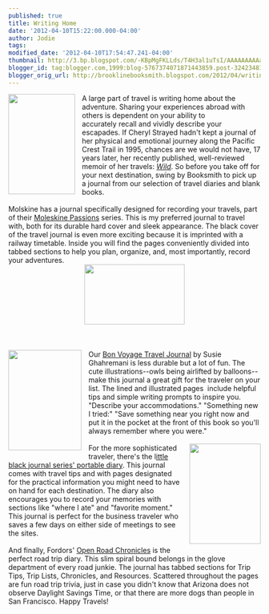 ```yaml
---
published: true
title: Writing Home
date: '2012-04-10T15:22:00.000-04:00'
author: Jodie
tags: 
modified_date: '2012-04-10T17:54:47.241-04:00'
thumbnail: http://3.bp.blogspot.com/-KBpMgFKLLds/T4H3al1uTsI/AAAAAAAAAak/0xRqquZh6gc/s72-c/Strayed_jacket_300x447.jpg
blogger_id: tag:blogger.com,1999:blog-5767374071871443859.post-324234819614662560
blogger_orig_url: http://brooklinebooksmith.blogspot.com/2012/04/writing-home.html
---
```


<div class="separator" style="clear: both; text-align: left;"><a href="http://3.bp.blogspot.com/-KBpMgFKLLds/T4H3al1uTsI/AAAAAAAAAak/0xRqquZh6gc/s1600/Strayed_jacket_300x447.jpg" imageanchor="1" style="clear: left; float: left; margin-bottom: 1em; margin-right: 1em;"><img border="0" height="200" src="http://3.bp.blogspot.com/-KBpMgFKLLds/T4H3al1uTsI/AAAAAAAAAak/0xRqquZh6gc/s200/Strayed_jacket_300x447.jpg" width="133" /></a>A large part of travel is writing home about the adventure.&nbsp;Sharing your experiences abroad with others is dependent on your ability to accurately&nbsp;recall and vividly describe your escapades.&nbsp;If Cheryl Strayed hadn't kept a journal of her physical and emotional journey along the Pacific Crest Trail in 1995, chances are we would not have,&nbsp;17 years&nbsp;later, her recently published, well-reviewed memoir of her travels: <em><a href="http://www.brooklinebooksmith-shop.com/book/9780307970299">Wild</a></em>. So before you take off for your next destination, swing by Booksmith to pick up a journal from our selection of travel diaries and blank books.</div><br />Molskine has a journal specifically designed for recording your travels, part of their <a href="http://www.brooklinebooksmith-shop.com/book/9788862936255">Moleskine Passions</a> series. This is my preferred journal to travel with, both for its durable hard cover and sleek appearance. The black cover of the travel journal is even more exciting because it is&nbsp;imprinted with a railway timetable. Inside you will find the pages conveniently divided into tabbed sections to help you plan, organize, and, most importantly, record your adventures.<br /><div class="separator" style="clear: both; text-align: center;"><a href="http://1.bp.blogspot.com/-hHnV815h-Wg/T4H36-m1V3I/AAAAAAAAAa0/LI7of748NU8/s1600/Travel-Passions-Journal.jpg" imageanchor="1" style="margin-left: 1em; margin-right: 1em;"><img border="0" height="120" src="http://1.bp.blogspot.com/-hHnV815h-Wg/T4H36-m1V3I/AAAAAAAAAa0/LI7of748NU8/s200/Travel-Passions-Journal.jpg" width="200" /></a></div><a href="http://1.bp.blogspot.com/-hHnV815h-Wg/T4H36-m1V3I/AAAAAAAAAa0/LI7of748NU8/s1600/Travel-Passions-Journal.jpg" imageanchor="1" style="margin-left: 1em; margin-right: 1em;"></a><br /><a href="http://1.bp.blogspot.com/-hHnV815h-Wg/T4H36-m1V3I/AAAAAAAAAa0/LI7of748NU8/s1600/Travel-Passions-Journal.jpg" imageanchor="1" style="margin-left: 1em; margin-right: 1em;"></a><br /><a href="http://1.bp.blogspot.com/-hHnV815h-Wg/T4H36-m1V3I/AAAAAAAAAa0/LI7of748NU8/s1600/Travel-Passions-Journal.jpg" imageanchor="1" style="margin-left: 1em; margin-right: 1em;"></a><br /><a href="http://4.bp.blogspot.com/-0tYk5OFduYY/T4H38fQh8RI/AAAAAAAAAa8/-sD5qPX1OUY/s1600/bon-voyage-travel-journal.jpg" imageanchor="1" style="clear: left; float: left; margin-bottom: 1em; margin-right: 1em;"><img border="0" height="200" src="http://4.bp.blogspot.com/-0tYk5OFduYY/T4H38fQh8RI/AAAAAAAAAa8/-sD5qPX1OUY/s200/bon-voyage-travel-journal.jpg" width="146" /></a>Our <a href="http://www.brooklinebooksmith-shop.com/book/9780811879507">Bon Voyage Travel Journal</a> by Susie Ghahremani is less durable but a lot of fun.&nbsp;The cute illustrations--owls being airlifted by balloons--make&nbsp;this journal&nbsp;a great gift for the traveler on your list. The lined and illustrated pages&nbsp; include helpful tips and simple writing prompts to inspire you. "Describe your accommodations." "Something new I tried:" "Save something near you right now and put it in the pocket at the front of this book so you'll always remember where you were."<br /><br /><a href="http://1.bp.blogspot.com/-oNZXRN2ghvM/T4H3cKlhQjI/AAAAAAAAAas/GI_suRMrOL8/s1600/sw32-jun24-openroad.jpg" imageanchor="1" style="clear: right; float: right; margin-bottom: 1em; margin-left: 1em;"><img border="0" height="200" src="http://1.bp.blogspot.com/-oNZXRN2ghvM/T4H3cKlhQjI/AAAAAAAAAas/GI_suRMrOL8/s200/sw32-jun24-openroad.jpg" width="142" /></a>For the more sophisticated traveler, there's the l<a href="http://www.brooklinebooksmith-shop.com/book/9781593596712">ittle black journal series' portable diary</a>. This journal comes with travel tips and with pages designated for the practical information you might need to have on hand for each destination. The diary&nbsp;also encourages you to record your memories with sections like "where I ate" and "favorite moment." This journal is perfect for the business traveler who saves a few days on either side of meetings to see the sites.<br /><br />And finally, Fordors' <a href="http://www.brooklinebooksmith-shop.com/book/9780307453112">Open Road Chronicles</a> is the perfect road trip diary. This slim spiral bound belongs in the glove department of every road junkie. The journal has tabbed sections for Trip Tips, Trip Lists, Chronicles, and Resources. Scattered throughout the pages are fun road trip trivia, just in case you didn't know that Arizona does not observe Daylight Savings Time, or that there are more dogs than people in San Francisco. Happy Travels!<br /><br /><br /><div align="center"></div><br /><div style="text-align: left;" unselectable="on"></div>